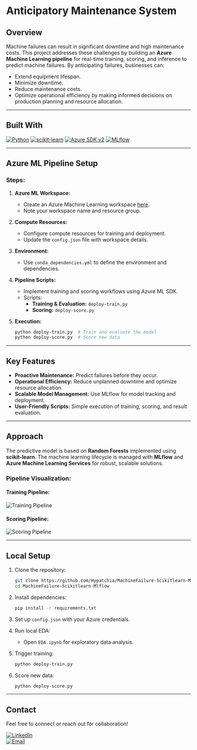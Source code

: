 
# Anticipatory Maintenance System

## Overview
Machine failures can result in significant downtime and high maintenance costs. This project addresses these challenges by building an **Azure Machine Learning pipeline** for real-time training, scoring, and inference to predict machine failures. By anticipating failures, businesses can:

- Extend equipment lifespan.
- Minimize downtime.
- Reduce maintenance costs.
- Optimize operational efficiency by making informed decisions on production planning and resource allocation.



---

## Built With
[![Python](https://img.shields.io/badge/Python-3.8%2B-blue?style=flat&logo=python)](https://www.python.org/)
[![scikit-learn](https://img.shields.io/badge/scikit--learn-Latest-blue?style=flat&logo=scikit-learn)](https://scikit-learn.org/)
[![Azure SDK v2](https://img.shields.io/badge/Azure%20SDK%20v2-Latest-blue?style=flat&logo=microsoft-azure)](https://azure.microsoft.com/)
[![MLflow](https://img.shields.io/badge/MLflow-Latest-blue?style=flat&logo=mlflow)](https://mlflow.org/)

---

## Azure ML Pipeline Setup
### Steps:
1. **Azure ML Workspace:**
   - Create an Azure Machine Learning workspace [here](https://ml.azure.com/).
   - Note your workspace name and resource group.

2. **Compute Resources:**
   - Configure compute resources for training and deployment.
   - Update the `config.json` file with workspace details.

3. **Environment:**
   - Use `conda_dependencies.yml` to define the environment and dependencies.

4. **Pipeline Scripts:**
   - Implement training and scoring workflows using Azure ML SDK.
   - Scripts:
     - **Training & Evaluation:** `deploy-train.py`
     - **Scoring:** `deploy-score.py`

5. **Execution:**
   ```bash
   python deploy-train.py  # Train and evaluate the model
   python deploy-score.py  # Score new data
   ```

---

## Key Features
- **Proactive Maintenance:** Predict failures before they occur.
- **Operational Efficiency:** Reduce unplanned downtime and optimize resource allocation.
- **Scalable Model Management:** Use MLflow for model tracking and deployment.
- **User-Friendly Scripts:** Simple execution of training, scoring, and result evaluation.

---

## Approach
The predictive model is based on **Random Forests** implemented using **scikit-learn**. The machine learning lifecycle is managed with **MLflow** and **Azure Machine Learning Services** for robust, scalable solutions.

### Pipeline Visualization:
#### Training Pipeline:
![Training Pipeline](imgs/training_pipeline.jpg)

#### Scoring Pipeline:
![Scoring Pipeline](imgs/scoring_pipeline.jpg)

---

## Local Setup
1. Clone the repository:
   ```bash
   git clone https://github.com/Hypatchia/MachineFailure-Scikitlearn-Mlflow.git
   cd MachineFailure-Scikitlearn-Mlflow
   ```

2. Install dependencies:
   ```bash
   pip install -r requirements.txt
   ```

3. Set up `config.json` with your Azure credentials.

4. Run local EDA:
   - Open `EDA.ipynb` for exploratory data analysis.

5. Trigger training:
   ```bash
   python deploy-train.py
   ```

6. Score new data:
   ```bash
   python deploy-score.py
   ```

---

## Contact
Feel free to connect or reach out for collaboration!

[![LinkedIn](https://img.shields.io/badge/LinkedIn-Connect%20with%20Me-blue?style=flat&logo=linkedin)](https://www.linkedin.com/in/raj-purohith-arjun-20a652200/)  
[![Email](https://img.shields.io/badge/Email-Contact%20Me-brightgreen?style=flat&logo=gmail)](mailto:raj2001@tamu.edu)  

